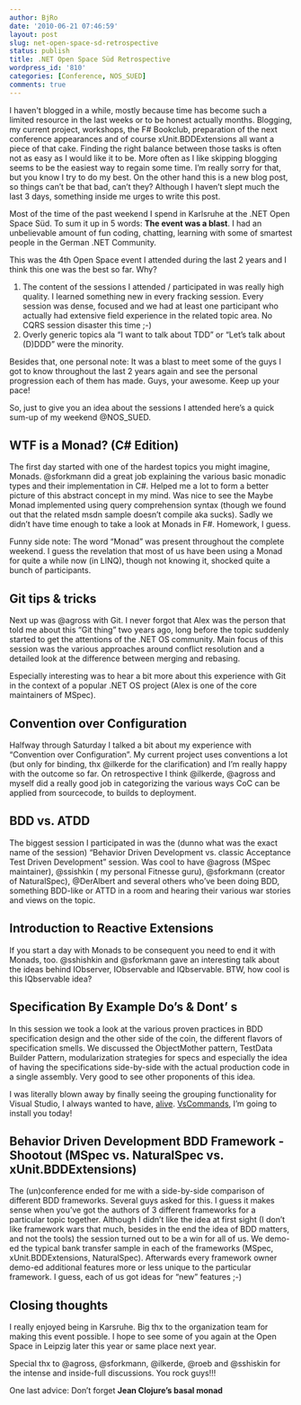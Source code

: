 ```yaml
---
author: BjRo
date: '2010-06-21 07:46:59'
layout: post
slug: net-open-space-sd-retrospective
status: publish
title: .NET Open Space Süd Retrospective
wordpress_id: '810'
categories: [Conference, NOS_SUED]
comments: true
---
```

I haven't blogged in a while, mostly because time has become such a limited resource in the last weeks or to be honest actually months. 
Blogging, my current project, workshops, the F# Bookclub, preparation of the next conference appearances and of course xUnit.BDDExtensions all want a piece of that cake. 
Finding the right balance between those tasks is often not as easy as I would like it to be. 
More often as I like skipping blogging seems to be the easiest way to regain some time. 
I’m really sorry for that, but you know I try to do my best. 
On the other hand this is a new blog post, so things can’t be that bad, can’t they? 
Although I haven’t slept much the last 3 days, something inside me urges to write this post.
<!--more-->

Most of the time of the past weekend I spend in Karlsruhe at the .NET Open Space Süd. To sum it up in 5 words: **The event was a blast**. 
I had an unbelievable amount of fun coding, chatting, learning with some of smartest people in the German .NET Community.    

This was the 4th Open Space event I attended during the last 2 years and I think this one was the best so far. Why?  

1. The content of the sessions I attended / participated in was really high quality. I learned something new in every fracking session. Every session was dense, 
  focused and we had at least one participant who actually had extensive field experience in the related topic area. No CQRS session disaster this time ;-)         
2. Overly generic topics ala “I want to talk about TDD” or “Let’s talk about (D)DDD” were the minority.     

Besides that, one personal note: It was a blast to meet some of the guys I got to know throughout the last 2 years again and see the personal progression each of them has made. 
Guys, your awesome. Keep up your pace!   

So, just to give you an idea about the sessions I attended here’s a quick sum-up of my weekend @NOS_SUED.    

WTF is a Monad? (C# Edition)
---------------------------------
The first day started with one of the hardest topics you might imagine, Monads. 
@sforkmann did a great job explaining the various basic monadic types and their implementation in C#. 
Helped me a lot to form a better picture of this abstract concept in my mind. Was nice to see the Maybe Monad implemented using query comprehension syntax 
(though we found out that the related msdn sample doesn’t compile aka sucks). Sadly we didn’t have time enough to take a look at Monads in F#. Homework, I guess.  

Funny side note: The word “Monad” was present throughout the complete weekend. 
I guess the revelation that most of us have been using a Monad for quite a while now (in LINQ), though not knowing it, shocked quite a bunch of participants.

Git tips & tricks 
-------------------
Next up was @agross with Git. I never forgot that Alex was the person that told me about this “Git thing” two years ago, long before the topic suddenly 
started to get the attentions of the .NET OS community. Main focus of this session was the various approaches around conflict resolution and a detailed 
look at the difference between merging and rebasing.    

Especially interesting was to hear a bit more about this experience with Git in the context of a popular .NET OS project (Alex is one of the core maintainers of MSpec).

Convention over Configuration
-----------------------------
Halfway through Saturday I talked a bit about my experience with “Convention over Configuration”. 
My current project uses conventions a lot (but only for binding, thx @ilkerde for the clarification) and I’m really happy with the outcome so far. 
On retrospective I think @ilkerde, @agross and myself did a really good job in categorizing the various ways CoC can be applied from sourcecode, 
to builds to deployment. 

BDD vs. ATDD
------------------
The biggest session I participated in was the (dunno what was the exact name of the session) 
“Behavior Driven Development vs. classic Acceptance Test Driven Development” session. Was cool to have @agross (MSpec maintainer), 
@ssishkin ( my personal Fitnesse guru), @sforkmann (creator of NaturalSpec), @DerAlbert and several others who’ve been doing BDD, 
something BDD-like or ATTD in a room and hearing their various war stories and views on the topic.

Introduction to Reactive Extensions
------------------------------------
If you start a day with Monads to be consequent you need to end it with Monads, too. @sshishkin and @sforkmann gave an interesting talk about the ideas behind IObserver, 
IObservable and IQbservable. BTW, how cool is this IQbservable idea?

Specification By Example Do’s & Dont’ s
--------------------------------------------
In this session we took a look at the various proven practices in BDD specification design and the other side of the coin, 
the different flavors of specification smells. We discussed the ObjectMother pattern, TestData Builder Pattern, 
modularization strategies for specs and especially the idea of having the specifications side-by-side with the actual production 
code in a single assembly. Very good to see other proponents of this idea.

I was literally blown away by finally seeing the grouping functionality for Visual Studio,
I always wanted to have, [alive](http://mokosh.co.uk/wp-content/uploads/2010/04/image23.png). [VsCommands](http://mokosh.co.uk/vscommands/), I’m going to install you today!

Behavior Driven Development BDD Framework - Shootout (MSpec vs. NaturalSpec vs. xUnit.BDDExtensions)
-----------------------------------------------------------------------------------------------------
The (un)conference ended for me with a side-by-side comparison of different BDD frameworks. 
Several guys asked for this. I guess it makes sense when you’ve got the authors of 3 different frameworks for a particular topic together.
Although I didn’t like the idea at first sight (I don’t like framework wars that much, besides in the end the idea of BDD matters, and not the tools) the session turned 
out to be a win for all of us. We demo-ed the typical bank transfer sample in each of the frameworks (MSpec, xUnit.BDDExtensions, NaturalSpec). 
Afterwards every framework owner demo-ed additional features more or less unique to the particular framework. I guess, each of us got ideas for “new” features ;-)

Closing thoughts
--------------------------
I really enjoyed being in Karsruhe. Big thx to the organization team for making this event possible. I hope to see some of you again at the Open Space in Leipzig later this year or same place next year.  

Special thx to @agross, @sforkmann, @ilkerde, @roeb and @sshiskin for the intense and inside-full discussions. You rock guys!!!

One last advice: Don’t forget **Jean Clojure’s basal monad**
